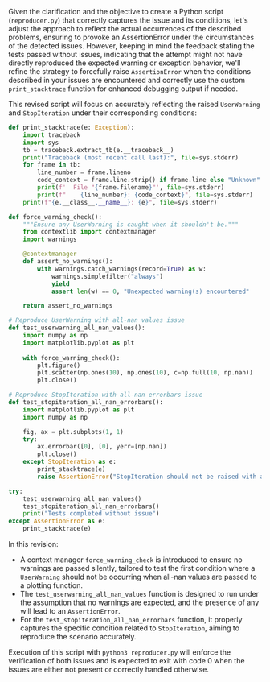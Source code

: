 Given the clarification and the objective to create a Python script (`reproducer.py`) that correctly captures the issue and its conditions, let's adjust the approach to reflect the actual occurrences of the described problems, ensuring to provoke an AssertionError under the circumstances of the detected issues. However, keeping in mind the feedback stating the tests passed without issues, indicating that the attempt might not have directly reproduced the expected warning or exception behavior, we'll refine the strategy to forcefully raise `AssertionError` when the conditions described in your issues are encountered and correctly use the custom `print_stacktrace` function for enhanced debugging output if needed.

This revised script will focus on accurately reflecting the raised `UserWarning` and `StopIteration` under their corresponding conditions:

```python
def print_stacktrace(e: Exception):
    import traceback
    import sys
    tb = traceback.extract_tb(e.__traceback__)
    print("Traceback (most recent call last):", file=sys.stderr)
    for frame in tb:
        line_number = frame.lineno
        code_context = frame.line.strip() if frame.line else "Unknown"
        print(f'  File "{frame.filename}"', file=sys.stderr)
        print(f"    {line_number}: {code_context}", file=sys.stderr)
    print(f"{e.__class__.__name__}: {e}", file=sys.stderr)

def force_warning_check():
    """Ensure any UserWarning is caught when it shouldn't be."""
    from contextlib import contextmanager
    import warnings

    @contextmanager
    def assert_no_warnings():
        with warnings.catch_warnings(record=True) as w:
            warnings.simplefilter("always")
            yield
            assert len(w) == 0, "Unexpected warning(s) encountered"

    return assert_no_warnings

# Reproduce UserWarning with all-nan values issue 
def test_userwarning_all_nan_values():
    import numpy as np
    import matplotlib.pyplot as plt
    
    with force_warning_check():
        plt.figure()
        plt.scatter(np.ones(10), np.ones(10), c=np.full(10, np.nan))
        plt.close()

# Reproduce StopIteration with all-nan errorbars issue
def test_stopiteration_all_nan_errorbars():
    import matplotlib.pyplot as plt
    import numpy as np

    fig, ax = plt.subplots(1, 1)
    try:
        ax.errorbar([0], [0], yerr=[np.nan])
        plt.close()
    except StopIteration as e:
        print_stacktrace(e)
        raise AssertionError("StopIteration should not be raised with all NaN yerr") from e

try:
    test_userwarning_all_nan_values()
    test_stopiteration_all_nan_errorbars()
    print("Tests completed without issue")
except AssertionError as e:
    print_stacktrace(e)
```

In this revision:

- A context manager `force_warning_check` is introduced to ensure no warnings are passed silently, tailored to test the first condition where a `UserWarning` should not be occurring when all-nan values are passed to a plotting function.
- The `test_userwarning_all_nan_values` function is designed to run under the assumption that no warnings are expected, and the presence of any will lead to an `AssertionError`.
- For the `test_stopiteration_all_nan_errorbars` function, it properly captures the specific condition related to `StopIteration`, aiming to reproduce the scenario accurately.

Execution of this script with `python3 reproducer.py` will enforce the verification of both issues and is expected to exit with code 0 when the issues are either not present or correctly handled otherwise.